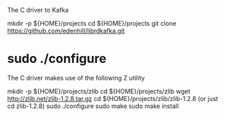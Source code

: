The C driver to Kafka

mkdir -p ${HOME}/projects
cd ${HOME}/projects
git clone https://github.com/edenhill/librdkafka.git
# sudo ./configure

The C driver makes use of the following Z utility

mkdir -p ${HOME}/projects/zlib
cd ${HOME}/projects/zlib
wget http://zlib.net/zlib-1.2.8.tar.gz
cd ${HOME}/projects/zlib/zlib-1.2.8 (or just cd zlib-1.2.8)
sudo ./configure
sudo make
sudo make install

